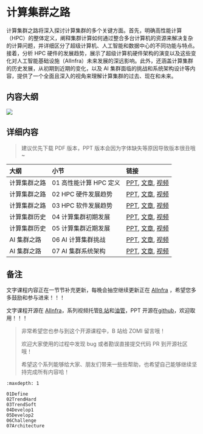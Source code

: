 <!--Copyright © ZOMI 适用于[License](https://github.com/Infrasys-AI/AIInfra)版权许可-->

# 计算集群之路

计算集群之路将深入探讨计算集群的多个关键方面。首先，明确高性能计算（HPC）的整体定义，阐释集群计算如何通过整合多台计算机的资源来解决复杂的计算问题，并详细区分了超级计算机、人工智能和数据中心的不同功能与特点。接着，分析 HPC 硬件的发展趋势，展示了超级计算机硬件架构的演变以及这些变化对人工智能基础设施（AIInfra）未来发展的深远影响。此外，还涵盖计算集群的历史发展，从初期到近期的变化，以及 AI 集群面临的挑战和系统架构设计等内容，提供了一个全面且深入的视角来理解计算集群的过去、现在和未来。

## 内容大纲

![](./../images/01AICluster01Roadmap/00outline.png)

## 详细内容

> 建议优先下载 PDF 版本，PPT 版本会因为字体缺失等原因导致版本很丑哦~

| 大纲 | 小节 | 链接 |
|:--- |:---- |:-------------------- |
| 计算集群之路 | 01 高性能计算 HPC 定义  | [PPT](./01Define.pdf), [文章](./01Define.md), [视频](https://www.bilibili.com/video/BV1s5KfzzEbo) |
| 计算集群之路 | 02 HPC 硬件发展趋势  | [PPT](./02TrendHard.pdf), [文章](./02TrendHard.md), [视频](https://www.bilibili.com/video/BV16A3wzEELU) |
| 计算集群之路 | 03 HPC 软件发展趋势 | [PPT](./03TrendSoft.pdf), [文章](./03TrendSoft.md), [视频]() |
| 计算集群历史 | 04 计算集群初期发展  | [PPT](./04Develop1.pdf), [文章](./04Develop1.md), [视频]() |
| 计算集群历史 | 05 计算集群近期发展  | [PPT](./05Develop2.pdf), [文章](./05Develop2.md), [视频]() |
| AI 集群之路 | 06 AI 计算集群挑战  | [PPT](./06Challenge.pdf), [文章](./06Challenge.md), [视频]() |
| AI 集群之路 | 07 AI 集群系统架构  | [PPT](./07Architecture.pdf), [文章](./07Architecture.md), [视频]() |

## 备注

文字课程内容正在一节节补充更新，每晚会抽空继续更新正在 [AIInfra](https://infrasys-ai.github.io/aiinfra-docs) ，希望您多多鼓励和参与进来！！！

文字课程开源在 [AIInfra](https://infrasys-ai.github.io/aiinfra-docs)，系列视频托管[B 站](https://space.bilibili.com/517221395)和[油管](https://www.youtube.com/@ZOMI666/playlists)，PPT 开源在[github](https://github.com/Infrasys-AI/AIInfra)，欢迎取用！！！

> 非常希望您也参与到这个开源课程中，B 站给 ZOMI 留言哦！
>
> 欢迎大家使用的过程中发现 bug 或者勘误直接提交代码 PR 到开源社区哦！
>
> 希望这个系列能够给大家、朋友们带来一些些帮助，也希望自己能够继续坚持完成所有内容哈！


```{toctree}
:maxdepth: 1

01Define
02TrendHard
03TrendSoft
04Develop1
05Develop2
06Challenge
07Architecture
```